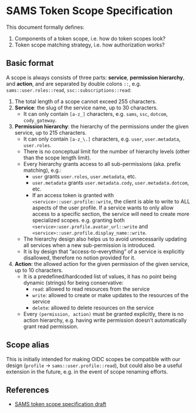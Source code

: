 # SAMS Token Scope Specification

This document formally defines:

1. Components of a token scope, i.e. how do token scopes look?
1. Token scope matching strategy, i.e. how authorization works?

## Basic format

A scope is always consists of three parts: **service**, **permission hierarchy**, and **action**, and are separated by double colons `::`, e.g. `sams::user.roles::read`, `ssc::subscriptions::read`:

1. The total length of a scope cannot exceed 255 characters.
1. **Service**: the slug of the service name, up to 30 characters.
    - It can only contain `[a-z_]` characters, e.g. `sams`, `ssc`, `dotcom`, `cody_gateway`.
1. **Permission hierarchy**: the hierarchy of the permissions under the given service, up to 215 characters.
    - It can only contain `[a-z_\.]` characters, e.g. `user`, `user.metadata`, `user.roles`.
    - There is no conceptual limit for the number of hierarchy levels (other than the scope length limit).
    - Every hierarchy grants access to all sub-permissions (aka. prefix matching), e.g.:
        - `user` grants `user.roles`, `user.metadata`, etc.
        - `user.metadata` grants `user.metadata.cody`, `user.metadata.dotcom`, etc.
        - If an access token is granted with `<service>::user.profile::write`, the client is able to write to ALL aspects of the user profile. If a service wants to only allow access to a specific section, the service will need to create more specialized scopes. e.g. granting both `<service>:user.profile.avatar_url::write` and `<service>::user.profile.display_name::write`.
    - The hierarchy design also helps us to avoid unnecessarily updating all services when a new sub-permission is introduced.
    - It is by design that “access-to-everything” of a service is explicitly disallowed, therefore no notion provided for it.
1. **Action**: the allowed action for the given permission of the given service, up to 10 characters.
    - It is a predefined/hardcoded list of values, it has no point being dynamic (strings) for being conservative:
        - `read`: allowed to read resources from the service
        - `write`: allowed to create or make updates to the resources of the service
        - `delete`: allowed to delete resources on the service
    - Every `(permission, action)` must be granted explicitly, there is no action hierarchy, e.g. having write permission doesn’t automatically grant read permission.

## Scope alias

This is initially intended for making OIDC scopes be compatible with our design (`profile` -> `sams::user.profile::read`), but could also be a useful extension in the future, e.g. in the event of scope renaming efforts.

## References

- [SAMS token scope specification draft](https://docs.google.com/document/d/1ixjjEE9AhSt-ea_1J2yoRENwCEVZArRRqFxUVkjjYW8/edit)
